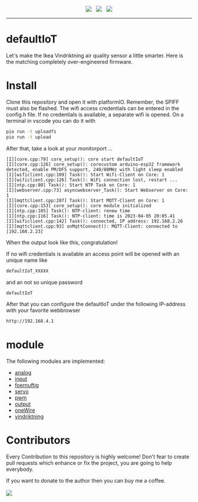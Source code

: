 <p align="center">
<img src="https://img.shields.io/github/last-commit/sharandac/defaultIoT.svg?style=for-the-badge" />
&nbsp;
<img src="https://img.shields.io/github/license/sharandac/defaultIoT.svg?style=for-the-badge" />
&nbsp;
<a href="https://www.buymeacoffee.com/sharandac" target="_blank"><img src="https://img.shields.io/badge/Buy%20me%20a%20coffee-%E2%82%AC5-orange?style=for-the-badge&logo=buy-me-a-coffee" /></a>
</p>
<hr/>

# defaultIoT

Let's make the Ikea Vindriktning air quality sensor a little smarter. Here is the matching completely over-engineered firmware.

# Install

Clone this repository and open it with platformIO. Remember, the SPIFF must also be flashed. The wifi access credentials can be entered in the config.h file. If no credentials is available, a separate wifi is opened. On a terminal in vscode you can do it with

```bash
pio run -t uploadfs
pio run -t upload
```

After that, take a look at your monitorport ...

```
[I][core.cpp:79] core_setup(): core start defaultIoT
[I][core.cpp:126] core_setup(): corecustom arduino-esp32 framework detected, enable PM/DFS support, 240/80MHz with light sleep enabled
[I][wificlient.cpp:109] Task(): Start Wifi-Client on Core: 1
[I][wificlient.cpp:126] Task(): WiFi connection lost, restart ... 
[I][ntp.cpp:80] Task(): Start NTP Task on Core: 1
[I][webserver.cpp:73] asyncwebserver_Task(): Start Webserver on Core: 1
[I][mqttclient.cpp:287] Task(): Start MQTT-Client on Core: 1
[I][core.cpp:153] core_setup(): core module initialized
[I][ntp.cpp:105] Task(): NTP-client: renew time
[I][ntp.cpp:116] Task(): NTP-client: time is 2023-04-05 20:05.41
[I][wificlient.cpp:142] Task(): connected, IP address: 192.168.2.26
[I][mqttclient.cpp:93] onMqttConnect(): MQTT-Client: connected to [192.168.2.23]
```
When the output look like this, congratulation!

If no wifi credentials is available an access point will be opened with an unique name like
```bash
defaultIoT_XXXXX
```
and an not so unique password
```bash
defaultIoT
```
After that you can configure the defaultIoT under the following IP-address with your favorite webbrowser
```bash
http://192.168.4.1
```

# module

The following modules are implemented:

* [analog](src/modules/analog/README.md)
* [input](src/modules/input/README.md)
* [foernuftig](src/modules/foernuftig/README.md)
* [servo](src/modules/servo/README.md)
* [pwm](src/modules/pwm/README.md)
* [output](src/modules/output/README.md)
* [oneWire](src/modules/1wire/README.md)
* [vindriktning](src/modules/vindriktning/README.md)

# Contributors

Every Contribution to this repository is highly welcome! Don't fear to create pull requests which enhance or fix the project, you are going to help everybody.
<p>
If you want to donate to the author then you can buy me a coffee.
<br/><br/>
<a href="https://www.buymeacoffee.com/sharandac" target="_blank"><img src="https://img.shields.io/badge/Buy%20me%20a%20coffee-%E2%82%AC5-orange?style=for-the-badge&logo=buy-me-a-coffee" /></a>
</p>

